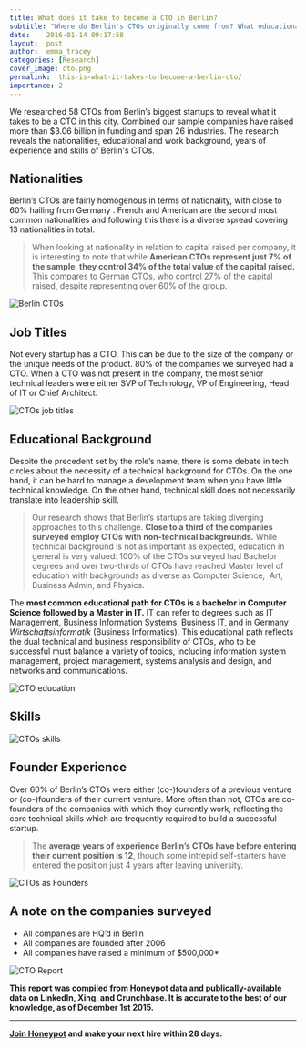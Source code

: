 ```yaml
---
title: What does it take to become a CTO in Berlin?
subtitle: "Where do Berlin's CTOs originally come from? What educational background do you need to become a CTO in Berlin? What are the 5 most common skills listed by Berlin CTOs on their Linkedin profiles? We researched 58 of Berlin's top CTOs to determine what it takes to become a CTO in Berlin."
date:    2016-01-14 09:17:58
layout:  post
author:  emma_tracey
categories: [Research]
cover_image: cto.png
permalink:  this-is-what-it-takes-to-become-a-berlin-cto/
importance: 2
---
```


We researched 58 CTOs from Berlin’s biggest startups to reveal what it takes to be a CTO in this city. Combined our sample companies have raised more than  $3.06 billion in funding and span 26 industries. The research reveals the nationalities, educational and work background, years of experience and skills of Berlin's CTOs.

<!--more--> 


## Nationalities

Berlin’s CTOs are fairly homogenous in terms of nationality, with close to ​ 60% hailing from Germany​ . French and American are the second most common nationalities and following this there is a diverse spread covering 13 nationalities in total.

>When looking at nationality in relation to capital raised per company, it is interesting to note that while **American CTOs represent just 7% of the sample, they control 34% of the total value of the capital raised​.**  This compares to German CTOs, who control 27% of the capital raised, despite representing over 60% of the group.


![Berlin CTOs](/assets/images/nationalities.png)


## Job Titles

Not every startup has a CTO. This can be due to the size of the company or the unique needs of the product.  80% of the companies we surveyed had a CTO. When a CTO was not present in the company, the most senior technical leaders were either SVP of Technology, VP of Engineering,  Head of IT or Chief Architect.

![CTOs job titles](/assets/images/title.png)

## Educational Background

Despite the precedent set by the role’s name, there is some debate in tech circles about the necessity of a technical background for CTOs. On the one hand, it can be hard to manage a development team when you have little technical knowledge. On the other hand, technical skill does not necessarily translate into leadership skill.

>Our research shows that Berlin’s startups are taking diverging approaches to this challenge. **Close to a third of the companies surveyed employ CTOs with non-technical backgrounds​.** While technical background is not as important as expected, education in general is very valued: 100% of the CTOs surveyed had Bachelor degrees and over two-thirds of CTOs have reached Master level of education with backgrounds as diverse as Computer Science, ​ Art, Business Admin, and Physics.

The **most common educational path for CTOs is a bachelor in Computer Science followed by a Master in IT​.** IT can refer to degrees such as IT Management, Business Information Systems, Business IT, and in Germany ​ *Wirtschaftsinformatik* ​(Business Informatics). This educational path reflects the dual technical and business responsibility of CTOs, who to be successful must balance a variety of topics, including information system management, project management, systems analysis and design, and networks and communications.

![CTO education](/assets/images/education.png)


## Skills

![CTOs skills](/assets/images/skills.png)

## Founder Experience

Over 60% of Berlin’s CTOs were either (co-)founders of a previous venture or (co-)founders of their current venture.  More often than not, CTOs are co-founders of the companies with which they currently work, reflecting the core technical skills which are frequently required to build a successful startup.

>The **average years of experience Berlin’s CTOs have before entering their current position is 12**, though some intrepid self-starters have entered the position just 4 years after leaving university.

![CTOs as Founders](/assets/images/experience.png)


## A note on the companies surveyed

* All companies are HQ’d in Berlin
* All companies are founded after 2006
* All companies have raised a minimum of $500,000*

![CTO Report](/assets/images/companies.png)

**This report was compiled from Honeypot data and publically-available data on LinkedIn, Xing, and Crunchbase. It is accurate to the best of our knowledge, as of December 1st 2015.**

* * *

**[Join Honeypot][2] and make your next hire within 28 days.**

[2]: https://www.honeypot.io/pages/for_employers?utm_source=blog&utm_medium=organic&utm_term=f&utm_content=160103&utm_campaign=com-no
[1]: https://www.honeypot.io/invite_requests/new?utm_source=blogc
